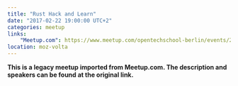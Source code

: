 ```yaml
---
title: "Rust Hack and Learn"
date: "2017-02-22 19:00:00 UTC+2"
categories: meetup 
links:
    "Meetup.com": https://www.meetup.com/opentechschool-berlin/events/236658946/
location: moz-volta
---
```


<strong>This is a legacy meetup imported from Meetup.com. The description and speakers can be found at the original link.</strong>